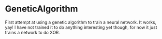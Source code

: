 # GeneticAlgorithm
First attempt at using a genetic algorithm to train a neural network.
It works, yay! I have not trained it to do anything interesting yet though, for now it just trains a network to do XOR.
